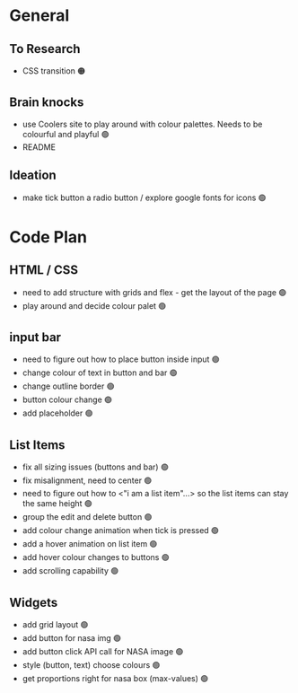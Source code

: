 # General

## To Research

- CSS transition 🟠

## Brain knocks
- use Coolers site to play around with colour palettes. Needs to be colourful and playful 🟢
- README

## Ideation
- make tick button a radio button / explore google fonts for icons 🟢

# Code Plan

## HTML / CSS
- need to add structure with grids and flex - get the layout of the page 🟢
- play around and decide colour palet 🟢

## input bar

- need to figure out how to place button inside input 🟢
- change colour of text in button and bar 🟢
- change outline border 🟢
- button colour change 🟢
- add placeholder 🟢

## List Items

- fix all sizing issues (buttons and bar) 🟢
- fix misalignment, need to center 🟢
- need to figure out how to <"i am a list item"...> so the list items can stay the same height 🟢
- group the edit and delete button 🟢
- add colour change animation when tick is pressed 🟢
- add a hover animation on list item 🟢
- add hover colour changes to buttons 🟢
- add scrolling capability 🟢

## Widgets

- add grid layout 🟢
- add button for nasa img 🟢
- add button click API call for NASA image 🟢
- style (button, text) choose colours 🟢
- get proportions right for nasa box (max-values) 🟢
